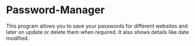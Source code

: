 # Password-Manager
This program allows you to save your passwords for different websites and later on update or delete them when required. It also shows details like date modified.

